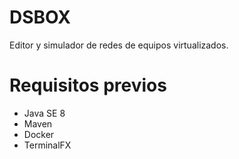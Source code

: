 # DSBOX

Editor y simulador de redes de equipos virtualizados.

# Requisitos previos

- Java SE 8
- Maven
- Docker
- TerminalFX
